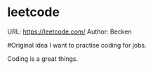 # leetcode
URL: https://leetcode.com/
Author: Becken

#Original idea
I want to practise coding for jobs.

Coding is a great things.
